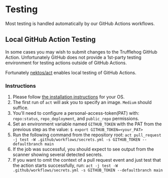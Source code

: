 # Testing

Most testing is handled automatically by our GitHub Actions workflows.

## Local GitHub Action Testing

In some cases you may wish to submit changes to the Trufflehog GitHub Action. Unfortunately GitHub does not provide a 1st-party testing environment for testing actions outside of GitHub Actions.

Fortunately [nektos/act](https://github.com/nektos/act) enables local testing of GitHub Actions.

### Instructions

1. Please follow [the installation instructions](http://https://github.com/nektos/act#installation) for your OS.
2. The first run of `act` will ask you to specify an image. `Medium` should suffice.
3. You'll need to configure a personal-access-token(PAT) with: `repo:status`, `repo_deployment`, and `public_repo` permissions.
4. Set an environment variable named `GITHUB_TOKEN` with the PAT from the previous step as the value: `$ export GITHUB_TOKEN=<your_PAT>`
5. Run the following command from the repository root: `act pull_request -j test -W .github/workflows/secrets.yml -s GITHUB_TOKEN --defaultbranch main`
6. If the job was successful, you should expect to see output from the scanner showing several detected secrets.
7. If you want to omit the context of a pull request event and just test that the action starts successfully, run: `act -j test -W .github/workflows/secrets.yml -s GITHUB_TOKEN --defaultbranch main`

